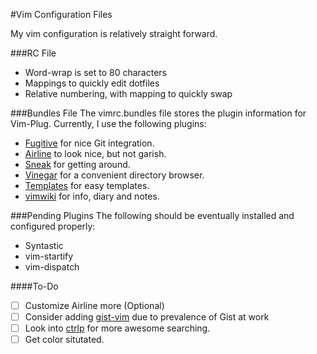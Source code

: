 #Vim Configuration Files

My vim configuration is relatively straight forward.

###RC File
* Word-wrap is set to 80 characters
* Mappings to quickly edit dotfiles
* Relative numbering, with mapping to quickly swap

###Bundles File
The vimrc.bundles file stores the plugin information for Vim-Plug. Currently, I
use the following plugins:
* [Fugitive](https://github.com/tpope/vim-fugitive) for nice Git integration.
* [Airline](https://github.com/bling/vim-airline) to look nice, but not garish.
* [Sneak](https://github.com/justinmk/vim-sneak) for getting around.
* [Vinegar](https://github.com/tpope/vim-vinegar) for a convenient directory
  browser.
* [Templates](https://github.com/ap/vim-templates.git) for easy templates.
* [vimwiki](https://github.com/vimwiki/vimwiki) for info, diary and notes.

###Pending Plugins
The following should be eventually installed and configured properly:
* Syntastic
* vim-startify
* vim-dispatch

####To-Do
* [ ] Customize Airline more (Optional)
* [ ] Consider adding [gist-vim](https://github.com/mattn/gist-vim) due to
  prevalence of Gist at work
* [ ] Look into [ctrlp](https://github.com/kien/ctrlp.vim) for more awesome
  searching.
* [ ] Get color situtated.
